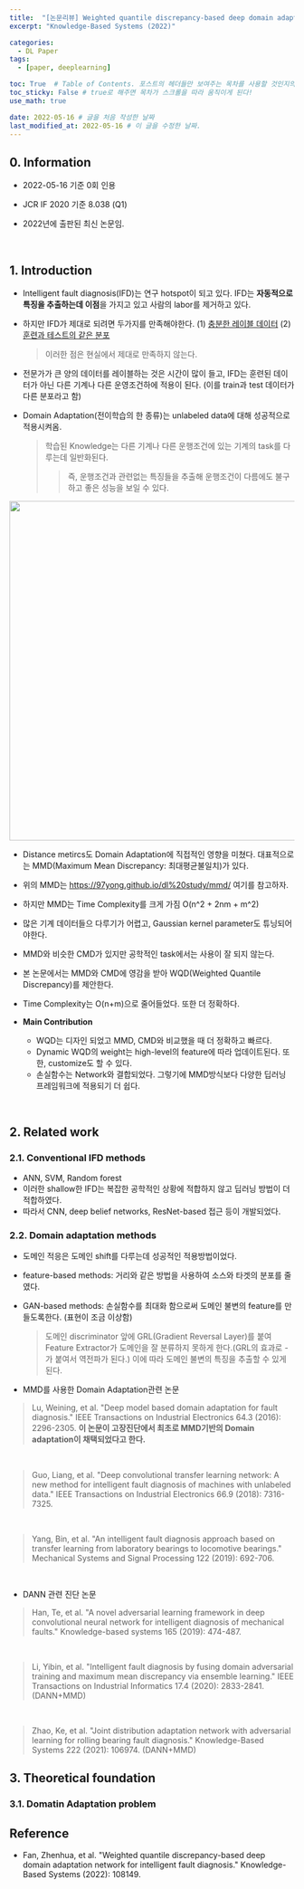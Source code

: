```yaml
---
title:  "[논문리뷰] Weighted quantile discrepancy-based deep domain adaptation network for intelligent fault diagnosis"
excerpt: "Knowledge-Based Systems (2022)"

categories:
  - DL Paper
tags:
  - [paper, deeplearning]

toc: True  # Table of Contents. 포스트의 헤더들만 보여주는 목차를 사용할 것인지의 여부. ture 로 해주면 포스트의 목차가 보이게 된다.
toc_sticky: False # true로 해주면 목차가 스크롤을 따라 움직이게 된다!
use_math: true

date: 2022-05-16 # 글을 처음 작성한 날짜
last_modified_at: 2022-05-16 # 이 글을 수정한 날짜.
---
```


## 0. Information

- 2022-05-16 기준 0회 인용

- JCR IF 2020 기준 8.038 (Q1)

- 2022년에 출판된 최신 논문임.
<br>

## 1. Introduction

- Intelligent fault diagnosis(IFD)는 연구 hotspot이 되고 있다. IFD는 <b>자동적으로 특징을 추출하는데 이점</b>을 가지고 있고 사람의 labor를 제거하고 있다.
- 하지만 IFD가 제대로 되려면 두가지를 만족해야한다. (1) <u>충분한 레이블 데이터</u> (2) <u>훈련과 테스트의 같은 분포</u>
  > 이러한 점은 현실에서 제대로 만족하지 않는다.

- 전문가가 큰 양의 데이터를 레이블하는 것은 시간이 많이 들고, IFD는 훈련된 데이터가 아닌 다른 기계나 다른 운영조건하에 적용이 된다. (이를 train과 test 데이터가 다른 분포라고 함)
- Domain Adaptation(전이학습의 한 종류)는 unlabeled data에 대해 성공적으로 적용시켜옴.
  > 학습된 Knowledge는 다른 기계나 다른 운행조건에 있는 기계의 task를 다루는데 일반화된다.
  >> 즉, 운행조건과 관련없는 특징들을 추출해 운행조건이 다름에도 불구하고 좋은 성능을 보일 수 있다.

<p align="center">
  <img src="https://user-images.githubusercontent.com/104422044/167419716-bd7da8f8-0830-4c35-b2e3-2fc21bff657a.png" width="600" height="auto">
</p>

- Distance metircs도 Domain Adaptation에 직접적인 영향을 미쳤다. 대표적으로는 MMD(Maximum Mean Discrepancy: 최대평균불일치)가 있다.
- 위의 MMD는 <https://97yong.github.io/dl%20study/mmd/> 여기를 참고하자.
- 하지만 MMD는 Time Complexity를 크게 가짐 O(n^2 + 2nm + m^2)
- 많은 기계 데이터들으 다루기가 어렵고, Gaussian kernel parameter도 튜닝되어야한다.
- MMD와 비슷한 CMD가 있지만 공학적인 task에서는 사용이 잘 되지 않는다.

- 본 논문에서는 MMD와 CMD에 영감을 받아 WQD(Weighted Quantile Discrepancy)를 제안한다.
- Time Complexity는 O(n+m)으로 줄어들었다. 또한 더 정확하다.

- <b>Main Contribution</b>
  - WQD는 디자인 되었고 MMD, CMD와 비교했을 때 더 정확하고 빠르다.
  - Dynamic WQD의 weight는 high-level의 feature에 따라 업데이트된다. 또한, customize도 할 수 있다.
  - 손실함수는 Network와 결합되었다. 그렇기에 MMD방식보다 다양한 딥러닝 프레임워크에 적용되기 더 쉽다.
<br>

## 2. Related work

### 2.1. Conventional IFD methods
 - ANN, SVM, Random forest
 - 이러한 shallow한 IFD는 복잡한 공학적인 상황에 적합하지 않고 딥러닝 방법이 더 적합하였다.
 - 따라서 CNN, deep belief networks, ResNet-based 접근 등이 개발되었다.

### 2.2. Domain adaptation methods
 - 도메인 적응은 도메인 shift를 다루는데 성공적인 적용방법이었다.
 - feature-based methods: 거리와 같은 방법을 사용하여 소스와 타겟의 분포를 줄였다.
 - GAN-based methods: 손실함수를 최대화 함으로써 도메인 불변의 feature를 만들도록한다. (표현이 조금 이상함)
   > 도메인 discriminator 앞에 GRL(Gradient Reversal Layer)를 붙여 Feature Extractor가 도메인을 잘 분류하지 못하게 한다.(GRL의 효과로 -가 붙여서 역전파가 된다.) 이에 따라 도메인 불변의 특징을 추출할 수 있게 된다.

 - MMD를 사용한 Domain Adaptation관련 논문

>Lu, Weining, et al. "Deep model based domain adaptation for fault diagnosis." IEEE Transactions on Industrial Electronics 64.3 (2016): 2296-2305. <b>이 논문이 고장진단에서 최초로 MMD기반의 Domain adaptation이 채택되었다고 한다.</b>
<br>

> Guo, Liang, et al. "Deep convolutional transfer learning network: A new method for intelligent fault diagnosis of machines with unlabeled data." IEEE Transactions on Industrial Electronics 66.9 (2018): 7316-7325.
<br>

> Yang, Bin, et al. "An intelligent fault diagnosis approach based on transfer learning from laboratory bearings to locomotive bearings." Mechanical Systems and Signal Processing 122 (2019): 692-706.
<br>

 - DANN 관련 진단 논문

> Han, Te, et al. "A novel adversarial learning framework in deep convolutional neural network for intelligent diagnosis of mechanical faults." Knowledge-based systems 165 (2019): 474-487.
<br>

> Li, Yibin, et al. "Intelligent fault diagnosis by fusing domain adversarial training and maximum mean discrepancy via ensemble learning." IEEE Transactions on Industrial Informatics 17.4 (2020): 2833-2841. (DANN+MMD)
<br>

> Zhao, Ke, et al. "Joint distribution adaptation network with adversarial learning for rolling bearing fault diagnosis." Knowledge-Based Systems 222 (2021): 106974. (DANN+MMD)

## 3. Theoretical foundation

### 3.1. Domatin Adaptation problem


## Reference

- Fan, Zhenhua, et al. "Weighted quantile discrepancy-based deep domain adaptation network for intelligent fault diagnosis." Knowledge-Based Systems (2022): 108149.
